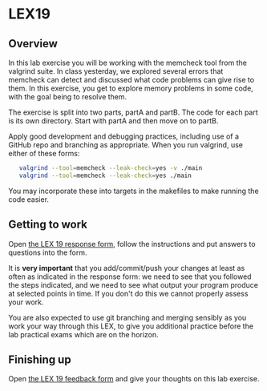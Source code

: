 # LEX19

## Overview

In this lab exercise you will be working with the memcheck tool from the valgrind suite. In class yesterday, we explored several errors that memcheck can detect and discussed what code problems can give rise to them. In this exercise, you get to explore memory problems in some code, with the goal being to resolve them.

The exercise is split into two parts, partA and partB.  The code for each part is its own directory.  Start with partA and then move on to partB.

Apply good development and debugging practices, including use of a GitHub repo and branching as appropriate.  When you run valgrind, use either of these forms:

```bash
   valgrind --tool=memcheck --leak-check=yes -v ./main
   valgrind --tool=memcheck --leak-check=yes ./main
```

You may incorporate these into targets in the makefiles to make running the code easier.

## Getting to work

Open [the LEX 19 response form](https://docs.google.com/forms/d/e/1FAIpQLSePxUcwwaLPKRC12tQTGc44uG1vCNmToKrdPpxawv1CzKWKvw/viewform?usp=sf_link), follow the instructions and put answers to questions into the form.

It is **very important** that you add/commit/push your changes at least as often as indicated in the response form: we need to see that you followed the steps indicated, and we need to see what output your program produce at selected points in time.  If you don't do this we cannot properly assess your work.

You are also expected to use git branching and merging sensibly as you work your way through this LEX, to give you additional practice before the lab practical exams which are on the horizon.

## Finishing up

Open [the LEX 19 feedback form](https://docs.google.com/forms/d/e/1FAIpQLScmF7Yv0GCgl11YAc0d3_xfuk0SPaj6vhqeRkDPb7GeBcgM6g/viewform?usp=sf_link) and give your thoughts on this lab exercise.
